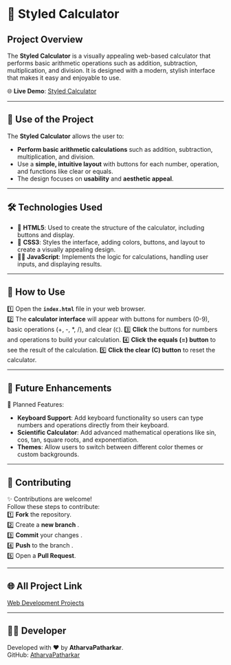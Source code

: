 # 🧮 Styled Calculator

## Project Overview

The **Styled Calculator** is a visually appealing web-based calculator that performs basic arithmetic operations such as addition, subtraction, multiplication, and division. It is designed with a modern, stylish interface that makes it easy and enjoyable to use.

🌐 **Live Demo**: [Styled Calculator](https://atharvapatharkar.github.io/web-development-projects/Styled%20Calculator/index.html) 

---

## 🌟 Use of the Project

The **Styled Calculator** allows the user to:
- **Perform basic arithmetic calculations** such as addition, subtraction, multiplication, and division.
- Use a **simple, intuitive layout** with buttons for each number, operation, and functions like clear or equals.
- The design focuses on **usability** and **aesthetic appeal**.

---

## 🛠️ Technologies Used

- 📄 **HTML5**: Used to create the structure of the calculator, including buttons and display.
- 🎨 **CSS3**: Styles the interface, adding colors, buttons, and layout to create a visually appealing design.
- 🧑‍💻 **JavaScript**: Implements the logic for calculations, handling user inputs, and displaying results.

---

## 🚀 How to Use

1️⃣ Open the **`index.html`** file in your web browser.  
2️⃣ The **calculator interface** will appear with buttons for numbers (0-9), basic operations (+, -, *, /), and clear (`C`).
3️⃣ **Click** the buttons for numbers and operations to build your calculation.
4️⃣ **Click the equals (=) button** to see the result of the calculation.
5️⃣ **Click the clear (C) button** to reset the calculator.

---

## 🔮 Future Enhancements

📌 Planned Features:  
- **Keyboard Support**: Add keyboard functionality so users can type numbers and operations directly from their keyboard.  
- **Scientific Calculator**: Add advanced mathematical operations like sin, cos, tan, square roots, and exponentiation.  
- **Themes**: Allow users to switch between different color themes or custom backgrounds.

---

## 🤝 Contributing

✨ Contributions are welcome!  
Follow these steps to contribute:  
1️⃣ **Fork** the repository.  
2️⃣ Create a **new branch** .  
3️⃣ **Commit** your changes .  
4️⃣ **Push** to the branch .  
5️⃣ Open a **Pull Request**.

---

## 🌐 All Project Link

[Web Development Projects](https://atharvapatharkar.github.io/web-development-projects/)

---

## 🧑‍💻 Developer

Developed with ❤️ by **AtharvaPatharkar**.  
GitHub: [AtharvaPatharkar](https://github.com/AtharvaPatharkar)
